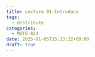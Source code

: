 ```yaml
---
title: Lecture 01-Introduce
tags:
  - distribute
categories:
  - MIT6.824
date: 2025-01-05T15:23:22+08:00
draft: true
---
```

